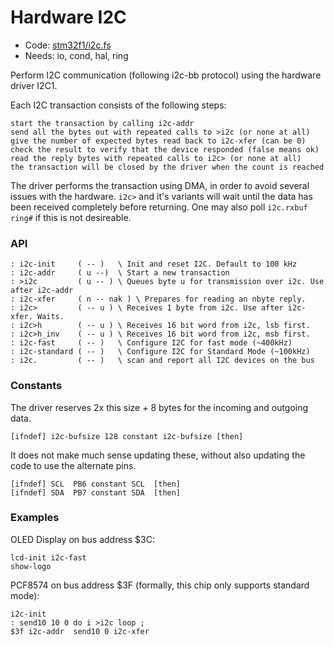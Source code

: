 # Hardware I2C

[code]: stm32f1/i2c.fs ( io cond hal ring )
* Code: <a href="https://github.com/jeelabs/embello/tree/master/explore/1608-forth/flib/stm32f1/i2c.fs">stm32f1/i2c.fs</a>
* Needs: io, cond, hal, ring

Perform I2C communication (following i2c-bb protocol) using the hardware driver I2C1.

Each I2C transaction consists of the following steps:

    start the transaction by calling i2c-addr
    send all the bytes out with repeated calls to >i2c (or none at all)
    give the number of expected bytes read back to i2c-xfer (can be 0)
    check the result to verify that the device responded (false means ok)
    read the reply bytes with repeated calls to i2c> (or none at all)
    the transaction will be closed by the driver when the count is reached

The driver performs the transaction using DMA, in order to avoid several issues with the hardware. `i2c>` and it's variants will wait until the data has been received completely before returning. One may also poll `i2c.rxbuf ring#` if this is not desireable.

### API

[defs]: <> (i2c-init i2c-addr >i2c i2c-xfer i2c> i2c>h i2c>h_inv i2c-fast i2c-standard i2c. )
```
: i2c-init     ( -- )   \ Init and reset I2C. Default to 100 kHz
: i2c-addr     ( u --)  \ Start a new transaction
: >i2c         ( u -- ) \ Queues byte u for transmission over i2c. Use after i2c-addr
: i2c-xfer     ( n -- nak ) \ Prepares for reading an nbyte reply.
: i2c>         ( -- u ) \ Receives 1 byte from i2c. Use after i2c-xfer. Waits.
: i2c>h        ( -- u ) \ Receives 16 bit word from i2c, lsb first.
: i2c>h_inv    ( -- u ) \ Receives 16 bit word from i2c, msb first.
: i2c-fast     ( -- )   \ Configure I2C for fast mode (~400kHz)
: i2c-standard ( -- )   \ Configure I2C for Standard Mode (~100kHz)
: i2c.         ( -- )   \ scan and report all I2C devices on the bus
```

### Constants

The driver reserves 2x this size + 8 bytes for the incoming and outgoing data.

[defs]: <> (i2c-bufsize)
```
[ifndef] i2c-bufsize 128 constant i2c-bufsize [then]
```


It does not make much sense updating these, without also updating the code to use the alternate pins.

[defs]: <> (SCL SDA)
```
[ifndef] SCL  PB6 constant SCL  [then]
[ifndef] SDA  PB7 constant SDA  [then]
```

### Examples

OLED Display on bus address $3C:

```
lcd-init i2c-fast
show-logo
```

PCF8574 on bus address $3F (formally, this chip only supports standard mode):

```
i2c-init
: send10 10 0 do i >i2c loop ;
$3f i2c-addr  send10 0 i2c-xfer
```



